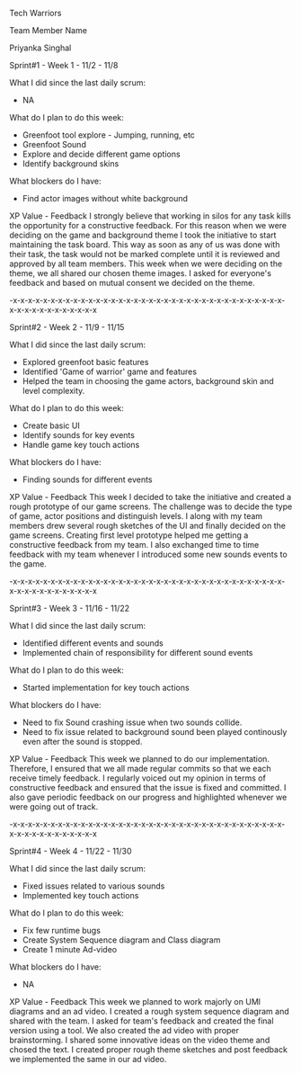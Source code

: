 Tech Warriors

Team Member Name

Priyanka Singhal

Sprint#1 - Week 1 - 11/2 - 11/8

What I did since the last daily scrum:
- NA

What do I plan to do this week:
- Greenfoot tool explore - Jumping, running, etc 
- Greenfoot Sound 
- Explore and decide different game options
- Identify background skins

What blockers do I have:
- Find actor images without white background

XP Value - Feedback
I strongly believe that working in silos for any task kills the opportunity for a constructive feedback. For this reason when we were deciding on the game and background theme I took the initiative to start maintaining the task board. This way as soon as any of us was done with their task, the task would not be marked complete until it is reviewed and approved by all team members.
This week when we were deciding on the theme, we all shared our chosen theme images. I asked for everyone's feedback and based on mutual consent we decided on the theme.

-x-x-x-x-x-x-x-x-x-x-x-x-x-x-x-x-x-x-x-x-x-x-x-x-x-x-x-x-x-x-x-x-x-x-x-x-x-x-x-x-x-x-x-x-x-x-x-x

Sprint#2 - Week 2 - 11/9 - 11/15

What I did since the last daily scrum:
- Explored greenfoot basic features
- Identified 'Game of warrior' game and features
- Helped the team in choosing the game actors, background skin and level complexity.

What do I plan to do this week:
- Create basic UI
- Identify sounds for key events
- Handle game key touch actions

What blockers do I have:
- Finding sounds for different events

XP Value - Feedback
This week I decided to take the initiative and created a rough prototype of our game screens. The challenge was to decide the type of game, actor positions and distinguish levels. I along with my team members drew several rough sketches of the UI and finally decided on the game screens. Creating first level prototype helped me getting a constructive feedback from my team.
I also exchanged time to time feedback with my team whenever I introduced some new sounds events to the game.


-x-x-x-x-x-x-x-x-x-x-x-x-x-x-x-x-x-x-x-x-x-x-x-x-x-x-x-x-x-x-x-x-x-x-x-x-x-x-x-x-x-x-x-x-x-x-x-x

Sprint#3 - Week 3 - 11/16 - 11/22

What I did since the last daily scrum:
- Identified different events and sounds
- Implemented chain of responsibility for different sound events

What do I plan to do this week:
- Started implementation for key touch actions

What blockers do I have:
- Need to fix Sound crashing issue when two sounds collide. 
- Need to fix issue related to background sound been played continously even after the sound is stopped.

XP Value - Feedback
This week we planned to do our implementation. Therefore, I ensured that we all made regular commits so that we each receive timely feedback. 
I regularly voiced out my opinion in terms of constructive feedback and ensured that the issue is fixed and committed. 
I also gave periodic feedback on our progress and highlighted whenever we were going out of track.

-x-x-x-x-x-x-x-x-x-x-x-x-x-x-x-x-x-x-x-x-x-x-x-x-x-x-x-x-x-x-x-x-x-x-x-x-x-x-x-x-x-x-x-x-x-x-x-x

Sprint#4 - Week 4 - 11/22 - 11/30

What I did since the last daily scrum:
- Fixed issues related to various sounds
- Implemented key touch actions

What do I plan to do this week:
- Fix few runtime bugs
- Create System Sequence diagram and Class diagram
- Create 1 minute Ad-video

What blockers do I have:
- NA

XP Value - Feedback
This week we planned to work majorly on UMl diagrams and an ad video. I created a rough system sequence diagram and shared with the team. I asked for team's feedback and created the final version using a tool.
We also created the ad video with proper brainstorming. I shared some innovative ideas on the video theme and chosed the text. I created proper rough theme sketches and post feedback we implemented the same in our ad video.  